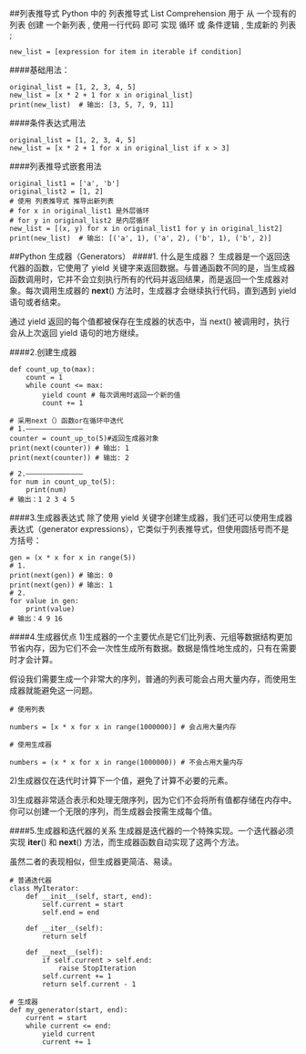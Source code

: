 ##列表推导式
Python 中的 列表推导式 List Comprehension 用于 从 一个现有的列表 创建 一个新列表 , 使用一行代码 即可 实现 循环 或 条件逻辑 , 生成新的 列表 ;
```
new_list = [expression for item in iterable if condition]
```
####基础用法：
```cython
original_list = [1, 2, 3, 4, 5]
new_list = [x * 2 + 1 for x in original_list]
print(new_list)  # 输出: [3, 5, 7, 9, 11]
```
####条件表达式用法
```cython
original_list = [1, 2, 3, 4, 5]
new_list = [x * 2 + 1 for x in original_list if x > 3]
```
####列表推导式嵌套用法
```cython
original_list1 = ['a', 'b']
original_list2 = [1, 2]
# 使用 列表推导式 推导出新列表
# for x in original_list1 是外层循环
# for y in original_list2 是内层循环
new_list = [(x, y) for x in original_list1 for y in original_list2]
print(new_list)  # 输出: [('a', 1), ('a', 2), ('b', 1), ('b', 2)]
```
##Python 生成器（Generators）
####1. 什么是生成器？
生成器是一个返回迭代器的函数，它使用了 yield 关键字来返回数据。与普通函数不同的是，当生成器函数调用时，它并不会立刻执行所有的代码并返回结果，而是返回一个生成器对象。每次调用生成器的 __next__() 方法时，生成器才会继续执行代码，直到遇到 yield 语句或者结束。

通过 yield 返回的每个值都被保存在生成器的状态中，当 next() 被调用时，执行会从上次返回 yield 语句的地方继续。

####2.创建生成器
```cython
def count_up_to(max):
    count = 1
    while count <= max:
        yield count # 每次调用时返回一个新的值 
        count += 1

# 采用next（）函数or在循环中迭代
# 1.——————————————
counter = count_up_to(5)#返回生成器对象
print(next(counter)) # 输出: 1
print(next(counter)) # 输出: 2

# 2.——————————————
for num in count_up_to(5):
    print(num)
# 输出：1 2 3 4 5
```
####3.生成器表达式
除了使用 yield 关键字创建生成器，我们还可以使用生成器表达式（generator expressions），它类似于列表推导式，但使用圆括号而不是方括号：
```cython
gen = (x * x for x in range(5))
# 1.
print(next(gen)) # 输出: 0
print(next(gen)) # 输出: 1
# 2.
for value in gen:
    print(value)
# 输出：4 9 16
```
####4.生成器优点
1)生成器的一个主要优点是它们比列表、元组等数据结构更加节省内存，因为它们不会一次性生成所有数据。数据是惰性地生成的，只有在需要时才会计算。

假设我们需要生成一个非常大的序列，普通的列表可能会占用大量内存，而使用生成器就能避免这一问题。
```cython
# 使用列表

numbers = [x * x for x in range(1000000)] # 会占用大量内存

# 使用生成器

numbers = (x * x for x in range(1000000)) # 不会占用大量内存
```
2)生成器仅在迭代时计算下一个值，避免了计算不必要的元素。

3)生成器非常适合表示和处理无限序列，因为它们不会将所有值都存储在内存中。你可以创建一个无限的序列，而生成器会按需生成每个值。

####5.生成器和迭代器的关系
生成器是迭代器的一个特殊实现。一个迭代器必须实现 __iter__() 和 __next__() 方法，而生成器函数自动实现了这两个方法。

虽然二者的表现相似，但生成器更简洁、易读。
```cython
# 普通迭代器
class MyIterator:
    def __init__(self, start, end):
        self.current = start
        self.end = end
    
    def __iter__(self):
        return self
    
    def __next__(self):
        if self.current > self.end:
            raise StopIteration
        self.current += 1
        return self.current - 1
 
# 生成器
def my_generator(start, end):
    current = start
    while current <= end:
        yield current
        current += 1
```